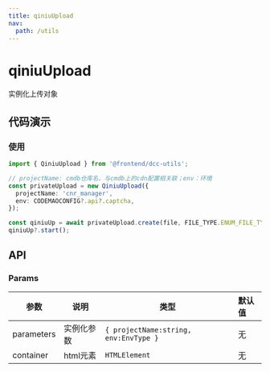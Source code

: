 ```yaml
---
title: qiniuUpload
nav:
  path: /utils
---
```


# qiniuUpload
实例化上传对象

## 代码演示

### 使用

```ts
import { QiniuUpload } from '@frontend/dcc-utils';

// projectName: cmdb仓库名，与cmdb上的cdn配置相关联；env：环境
const privateUpload = new QiniuUpload({
  projectName: 'cnr_manager',
  env: CODEMAOCONFIG?.api?.captcha,
}); 

const qiniuUp = await privateUpload.create(file, FILE_TYPE.ENUM_FILE_TYPE_COURSEWARE, {...});
qiniuUp?.start();
```

## API

### Params

| 参数      | 说明                                     | 类型    | 默认值 |
|-----------|------------------------------------------|---------|:-------|
| parameters | 实例化参数 | `{ projectName:string, env:EnvType }` | 无 |
| container | html元素 | `HTMLElement` | 无 |
